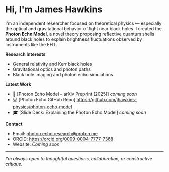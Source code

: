 # Hi, I'm James Hawkins 

I'm an independent researcher focused on theoretical physics — especially the optical and gravitational behavior of light near black holes. I created the **Photon Echo Model**, a novel theory proposing reflective quantum shells around black holes to explain brightness fluctuations observed by instruments like the EHT.

**Research Interests**
- General relativity and Kerr black holes
- Gravitational optics and photon paths
- Black hole imaging and photon echo simulations

**Latest Work**
- 📄 [Photon Echo Model – arXiv Preprint (2025)] *coming soon*
- 💻 [Photon Echo GitHub Repo] https://github.com/jhawkins-physics/photon-echo-model
- 🎓 [Slide Deck: Explaining the Photon Echo Model] *coming soon*

**Contact**
- Email: photon.echo.research@proton.me
- ORCID: https://orcid.org/0009-0004-7777-7368
- Website: *Coming soon*

---

 *I'm always open to thoughtful questions, collaboration, or constructive critique.*

